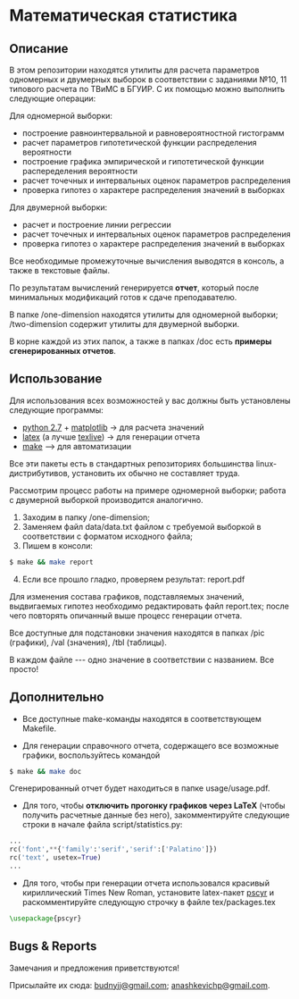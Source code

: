 Математическая статистика
=========================

Описание
--------
В этом репозитории находятся утилиты для расчета параметров одномерных
и двумерных выборок в соответствии с заданиями №10, 11 типового расчета
по ТВиМС в БГУИР.
С их помощью можно выполнить следующие операции:

Для одномерной выборки:
+ построение равноинтервальной и равновероятностной гистограмм
+ расчет параметров гипотетической функции распределения вероятности
+ построение графика эмпирической и гипотетической функции распеределения вероятности
+ расчет точечных и интервальных оценок параметров распределения
+ проверка гипотез о характере распределения значений в выборках

Для двумерной выборки:
+ расчет и построение линии регрессии
+ расчет точечных и интервальных оценок параметров распределения
+ проверка гипотез о характере распределения значений в выборках

Все необходимые промежуточные вычисления выводятся в консоль, а также в текстовые файлы.

По результатам вычислений генерируется __отчет__, который после минимальных модификаций
готов к сдаче преподавателю.

В папке
/one-dimension находятся утилиты для одномерной выборки;
/two-dimension содержит утилиты для двумерной выборки.

В корне каждой из этих папок, а также в папках /doc есть __примеры сгенерированных отчетов__.


Использование
-------------

Для использования всех возможностей у вас должны быть установлены следующие программы:

+ [python 2.7](http://www.python.org/download/releases/2.7.6/) + [matplotlib](http://matplotlib.org/) -> для расчета значений
+ [latex](http://www.latex-project.org/) (а лучше [texlive](http://www.tug.org/texlive/)) -> для генерации отчета
+ [make](http://www.gnu.org/software/make/) --> для автоматизации

Все эти пакеты есть в стандартных репозиториях большинства linux-дистрибутивов, установить их
обычно не составляет труда.

Рассмотрим процесс работы на примере одномерной выборки; работа с двумерной выборкой производится аналогично.

1. Заходим в папку /one-dimension;
2. Заменяем файл data/data.txt файлом с требуемой выборкой в соответствии с форматом исходного файла;
3. Пишем в консоли:

```bash
$ make && make report
```

4. Если все прошло гладко, проверяем результат: report.pdf

Для изменения состава графиков, подставляемых значений, выдвигаемых гипотез необходимо
редактировать файл report.tex; после чего повторять опичанный выше процесс генерации отчета.

Все доступные для подстановки значения находятся в папках /pic (графики), /val (значения), /tbl (таблицы).

В каждом файле --- одно значение в соответствии с названием. Все просто!


Дополнительно
-------------

+ Все доступные make-команды находятся в соответствующем Makefile.

+ Для генерации справочного отчета, содержащего все возможные графики, воспользуйтесь командой

```bash
$ make && make doc
```

Сгенерированный отчет будет находиться в папке usage/usage.pdf.

+ Для того, чтобы __отключить прогонку графиков через LaTeX__ (чтобы получить расчетные данные без него),
закомментируйте следующие строки в начале файла script/statistics.py:

```python
...
rc('font',**{'family':'serif','serif':['Palatino']})
rc('text', usetex=True)
...
```

+ Для того, чтобы при генерации отчета использовался красивый кириллический Times New Roman,
  установите latex-пакет [pscyr](http://donik.org/wiki/index.php/%D0%A3%D1%81%D1%82%D0%B0%D0%BD%D0%BE%D0%B2%D0%BA%D0%B0_%D0%BF%D0%B0%D0%BA%D0%B5%D1%82%D0%B0_PSCyr_%D0%B2_LaTeX) и
  раскомментируйте следующую строчку в файле tex/packages.tex

```latex
\usepackage{pscyr}
```

Bugs & Reports
--------------

Замечания и предложения приветствуются!

Присылайте их сюда: [budnyjj@gmail.com](mailto:budnyjj@gmail.com); [anashkevichp@gmail.com](mailto:anashkevichp@gmail.com).


